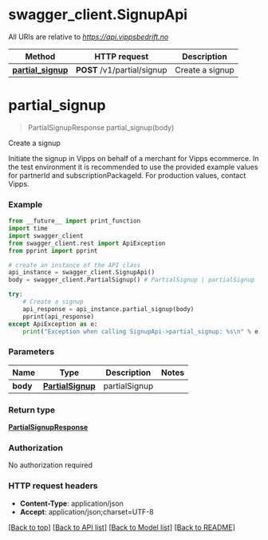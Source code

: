 # swagger_client.SignupApi

All URIs are relative to *https://api.vippsbedrift.no*

Method | HTTP request | Description
------------- | ------------- | -------------
[**partial_signup**](SignupApi.md#partial_signup) | **POST** /v1/partial/signup | Create a signup

# **partial_signup**
> PartialSignupResponse partial_signup(body)

Create a signup

Initiate the signup in Vipps on behalf of a merchant for Vipps ecommerce. In the test environment it is recommended to use the provided example values for partnerId and subscriptionPackageId. For production values, contact Vipps.

### Example
```python
from __future__ import print_function
import time
import swagger_client
from swagger_client.rest import ApiException
from pprint import pprint

# create an instance of the API class
api_instance = swagger_client.SignupApi()
body = swagger_client.PartialSignup() # PartialSignup | partialSignup

try:
    # Create a signup
    api_response = api_instance.partial_signup(body)
    pprint(api_response)
except ApiException as e:
    print("Exception when calling SignupApi->partial_signup: %s\n" % e)
```

### Parameters

Name | Type | Description  | Notes
------------- | ------------- | ------------- | -------------
 **body** | [**PartialSignup**](PartialSignup.md)| partialSignup | 

### Return type

[**PartialSignupResponse**](PartialSignupResponse.md)

### Authorization

No authorization required

### HTTP request headers

 - **Content-Type**: application/json
 - **Accept**: application/json;charset=UTF-8

[[Back to top]](#) [[Back to API list]](../README.md#documentation-for-api-endpoints) [[Back to Model list]](../README.md#documentation-for-models) [[Back to README]](../README.md)

